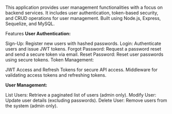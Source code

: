 This application provides user management functionalities with a focus on backend services. It includes user authentication, token-based security, and CRUD operations for user management. Built using Node.js, Express, Sequelize, and MySQL.

Features
**User Authentication:**

Sign-Up: Register new users with hashed passwords.
Login: Authenticate users and issue JWT tokens.
Forgot Password: Request a password reset and send a secure token via email.
Reset Password: Reset user passwords using secure tokens.
Token Management:

JWT Access and Refresh Tokens for secure API access.
Middleware for validating access tokens and refreshing tokens.

**User Management:**

List Users: Retrieve a paginated list of users (admin only).
Modify User: Update user details (excluding passwords).
Delete User: Remove users from the system (admin only).
